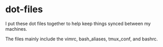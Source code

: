# dot-files

I put these dot files together to help keep things synced between my machines.

The files mainly include the vimrc, bash_aliases, tmux_conf, and bashrc.

